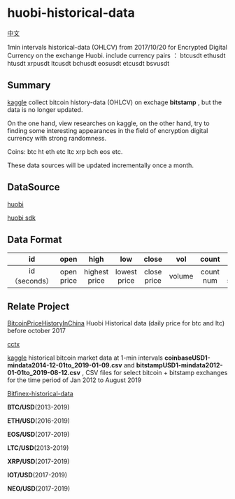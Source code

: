# huobi-historical-data

[中文](./README_CN.md)

1min intervals historical-data (OHLCV) from 2017/10/20 for  Encrypted Digital Currency on the exchange Huobi. include currency pairs ： btcusdt ethusdt htusdt xrpusdt ltcusdt bchusdt eosusdt etcusdt bsvusdt

## Summary
[kaggle](https://www.kaggle.com/mczielinski/bitcoin-historical-data) collect bitcoin history-data (OHLCV) on exchage **bitstamp** , but the data is no longer updated. 

On the one hand, view researches on kaggle, on the other hand, try to finding some interesting appearances in the field of encryption digital currency with strong randomness.

Coins: btc ht eth etc ltc xrp bch eos etc.

These data sources will be updated incrementally once a month.

## DataSource

[huobi](https://www.huobi.io)

[huobi sdk](https://huobiapi.github.io/docs/)

## Data Format

|     id     |     open     |     high     |     low     |     close     |     vol     |     count     |     amount     |
|:----------:|:----------:|:----------:|:----------:|:----------:|:----------:|:----------:|:----------:|
|     id（seconds）     |     open price     |     highest price     |     lowest price     |     close price     |     volume     |     count num     |     amount: sum(price*count)     |


## Relate Project

[BitcoinPriceHistoryInChina](https://github.com/speculatecat/BitcoinPriceHistoryInChina) Huobi Historical data (daily price for btc and ltc) before october 2017

[cctx](https://github.com/ccxt/ccxt)

[kaggle](https://www.kaggle.com/mczielinski/bitcoin-historical-data) historical bitcoin market data at 1-min intervals
 **coinbaseUSD1-mindata2014-12-01to_2019-01-09.csv** and **bitstampUSD1-mindata2012-01-01to_2019-08-12.csv** , CSV files for select bitcoin + bitstamp exchanges for the time period of Jan 2012 to August 2019
 
[Bitfinex-historical-data](https://github.com/Zombie-3000/Bitfinex-historical-data)

**BTC/USD**(2013-2019)

**ETH/USD**(2016-2019)

**EOS/USD**(2017-2019)

**LTC/USD**(2013-2019)

**XRP/USD**(2017-2019)

**IOT/USD**(2017-2019)

**NEO/USD**(2017-2019)
